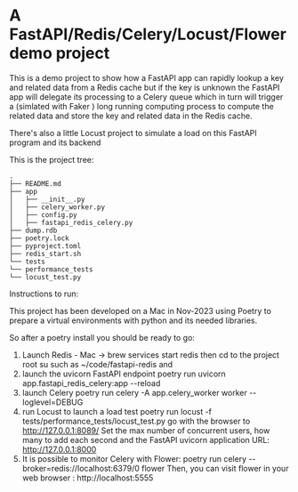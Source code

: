 # A FastAPI/Redis/Celery/Locust/Flower demo project

This is a demo project to show how a FastAPI app can
rapidly lookup a key and related data from a Redis cache
but if the key is unknown the FastAPI app will delegate its
processing to a Celery queue which in turn will trigger a
(simlated with Faker ) long running computing process to compute the
related data and store the key and related data in the Redis cache.

There's also a little Locust project to simulate a load on this
FastAPI program and its backend

This is the project tree:

```
.
├── README.md
├── app
│   ├── __init__.py
│   ├── celery_worker.py
│   ├── config.py
│   ├── fastapi_redis_celery.py
├── dump.rdb
├── poetry.lock
├── pyproject.toml
├── redis_start.sh
└── tests
└── performance_tests
└── locust_test.py
```

Instructions to run:

This project has been developed on a Mac in Nov-2023 using Poetry to
prepare a virtual environments with python and its needed libraries.

So after a poetry install you should be ready to go:

1. Launch Redis - Mac -> brew services start redis
   then cd to the project root su such as ~/code/fastapi-redis and
2. launch the uvicorn FastAPI endpoint
   poetry run uvicorn app.fastapi_redis_celery:app --reload
3. launch Celery
   poetry run celery -A app.celery_worker worker --loglevel=DEBUG
4. run Locust to launch a load test
   poetry run locust -f tests/performance_tests/locust_test.py
   go with the browser to http://127.0.0.1:8089/
   Set the max number of concurrent users, how many to add each second
   and the FastAPI uvicorn application URL: http://127.0.0.1:8000
5. It is possible to monitor Celery with Flower:
   poetry run celery --broker=redis://localhost:6379/0 flower
   Then, you can visit flower in your web browser :
   http://localhost:5555
